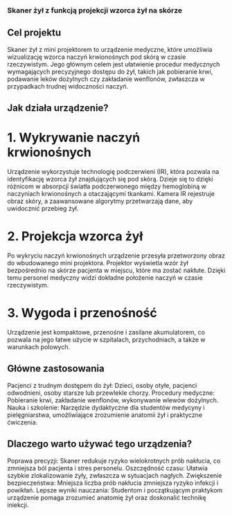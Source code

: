 ### Skaner żył z funkcją projekcji wzorca żył na skórze
## Cel projektu
Skaner żył z mini projektorem to urządzenie medyczne, które umożliwia wizualizację wzorca naczyń krwionośnych pod skórą w czasie rzeczywistym. Jego głównym celem jest ułatwienie procedur medycznych wymagających precyzyjnego dostępu do żył, takich jak pobieranie krwi, podawanie leków dożylnych czy zakładanie wenflonów, zwłaszcza w przypadkach trudnej widoczności naczyń.

## Jak działa urządzenie?
# 1. Wykrywanie naczyń krwionośnych
Urządzenie wykorzystuje technologię podczerwieni (IR), która pozwala na identyfikację wzorca żył znajdujących się pod skórą. Dzieje się to dzięki różnicom w absorpcji światła podczerwonego między hemoglobiną w naczyniach krwionośnych a otaczającymi tkankami. Kamera IR rejestruje obraz skóry, a zaawansowane algorytmy przetwarzają dane, aby uwidocznić przebieg żył.

# 2. Projekcja wzorca żył
Po wykryciu naczyń krwionośnych urządzenie przesyła przetworzony obraz do wbudowanego mini projektora. Projektor wyświetla wzór żył bezpośrednio na skórze pacjenta w miejscu, które ma zostać nakłute. Dzięki temu personel medyczny widzi dokładne położenie naczyń w czasie rzeczywistym.

# 3. Wygoda i przenośność
Urządzenie jest kompaktowe, przenośne i zasilane akumulatorem, co pozwala na jego łatwe użycie w szpitalach, przychodniach, a także w warunkach polowych.

## Główne zastosowania
Pacjenci z trudnym dostępem do żył: Dzieci, osoby otyłe, pacjenci odwodnieni, osoby starsze lub przewlekle chorzy.
Procedury medyczne: Pobieranie krwi, zakładanie wenflonów, wykonywanie wlewów dożylnych.
Nauka i szkolenie: Narzędzie dydaktyczne dla studentów medycyny i pielęgniarstwa, umożliwiające zrozumienie anatomii żył i praktyczne ćwiczenia.

## Dlaczego warto używać tego urządzenia?
Poprawa precyzji: Skaner redukuje ryzyko wielokrotnych prób nakłucia, co zmniejsza ból pacjenta i stres personelu.
Oszczędność czasu: Ułatwia szybkie zlokalizowanie żyły, zwłaszcza w sytuacjach nagłych.
Zwiększenie bezpieczeństwa: Mniejsza liczba prób nakłucia zmniejsza ryzyko infekcji i powikłań.
Lepsze wyniki nauczania: Studentom i początkującym praktykom urządzenie pomaga zrozumieć anatomię żył oraz doskonalić technikę iniekcji.
